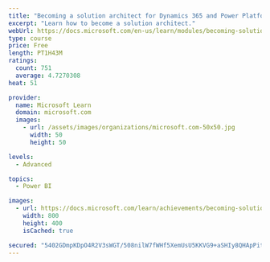 ```yaml
---
title: "Becoming a solution architect for Dynamics 365 and Power Platform"
excerpt: "Learn how to become a solution architect."
webUrl: https://docs.microsoft.com/en-us/learn/modules/becoming-solution-architect/
type: course
price: Free
length: PT1H43M
ratings:
  count: 751
  average: 4.7270308
heat: 51

provider:
  name: Microsoft Learn
  domain: microsoft.com
  images:
    - url: /assets/images/organizations/microsoft.com-50x50.jpg
      width: 50
      height: 50

levels:
  - Advanced

topics:
  - Power BI

images:
  - url: https://docs.microsoft.com/learn/achievements/becoming-solution-architect-social.png
    width: 800
    height: 400
    isCached: true

secured: "5402GDmpKDpO4R2V3sWGT/508nilW7fWHf5XemUsU5KKVG9+aSHIy8QHApPit0aTdfD1ZHI+OzMBg0tfMA3FoGLECPwpsmwM89POeijOOen+GnfO3y8ATMc1Xg0e1qV10sVft8aStEOnSFMUgc+Dh40lYajd/6YIXAs8JVhH5kp0S+Y2TajeKVZ5dLDmVltByUH9zKXYsO74zP2UT4/jQTUMstOmuF7Tk2NUj4j+jG4uwhyVwVLZpUnBEDETc4C4G+wl/ULuk0rpej3GtuBJv+S5+Q7DN0k1gNMOnmDEToo7Ihm9lHblam3gUlVec48EFTl4CLAYkUYqUCyC+JLJcdr7PzoBSq8tzjhPUFu9oTgVCQSOBOvHcDXY+Ud8fyRzQHNVeDB9+sfrxO119o6+CuE9MotNoWZmdYjav+VP6OA=;2hjTSKEBcb+XURrfl29WhA=="
---
```


